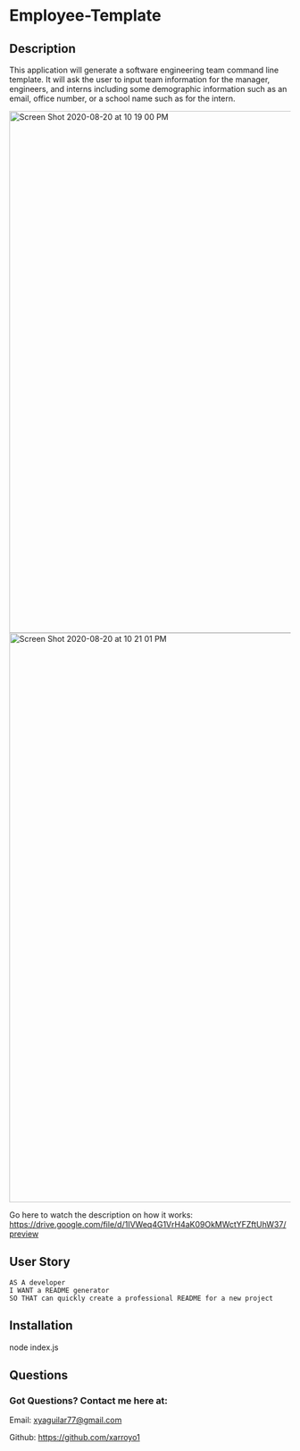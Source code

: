 # Employee-Template

## Description

This application will generate a software engineering team command line template. It will ask the user to input team information for the manager, engineers, and interns including some demographic information such as an email, office number, or a school name such as for the intern.

<img width="934" alt="Screen Shot 2020-08-20 at 10 19 00 PM" src="https://user-images.githubusercontent.com/65522080/90845003-30377700-e333-11ea-9afe-771db2b5c727.png">

<img width="1019" alt="Screen Shot 2020-08-20 at 10 21 01 PM" src="https://user-images.githubusercontent.com/65522080/90845274-b9e74480-e333-11ea-8937-fd461b5e5e07.png">

Go here to watch the description on how it works: https://drive.google.com/file/d/1IVWeq4G1VrH4aK09OkMWctYFZftUhW37/preview

## User Story

```
AS A developer
I WANT a README generator
SO THAT can quickly create a professional README for a new project
```


## Installation
node index.js


## Questions 
### Got Questions? Contact me here at:
Email: xyaguilar77@gmail.com

Github: https://github.com/xarroyo1
